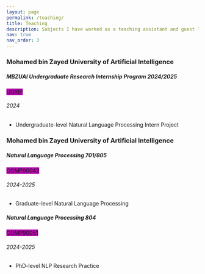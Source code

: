 ```yaml
---
layout: page
permalink: /teaching/
title: Teaching
description: Subjects I have worked as a teaching assistant and guest lecturer.
nav: true
nav_order: 3
---
```


<h3 class="mt-4">Mohamed bin Zayed University of Artificial Intelligence</h3>

<div class="card mt-3">
  <div class="p-3">
    <div class="row">
      <div class="col-sm-10">
        <h5 class="font-weight-bold">MBZUAI Undergraduate Research Internship Program 2024/2025</h5>
      </div>
      <div class="col-sm-2 text-left text-sm-right">
        <span class="badge font-weight-bold text-uppercase align-middle" style="background-color: #b509ac">
            UGRIP
        </span>
      </div>
    </div>
    <h6 class="font-italic mt-2 mt-sm-0">2024</h6>
    <ul class="card-text font-weight-light list-group list-group-flush">
      <li class="list-group-item">Undergraduate-level Natural Language Processing Intern Project</li>
    </ul>
  </div>
</div>

<h3 class="mt-4">Mohamed bin Zayed University of Artificial Intelligence</h3>

<div class="card mt-3">
  <div class="p-3">
    <div class="row">
      <div class="col-sm-10">
        <h5 class="font-weight-bold">Natural Language Processing 701/805</h5>
      </div>
      <div class="col-sm-2 text-left text-sm-right">
        <span class="badge font-weight-bold text-uppercase align-middle" style="background-color: #b509ac">
            COMP90042
        </span>
      </div>
    </div>
    <h6 class="font-italic mt-2 mt-sm-0">2024-2025</h6>
    <ul class="card-text font-weight-light list-group list-group-flush">
      <li class="list-group-item">Graduate-level Natural Language Processing</li>
    </ul>
  </div>
</div>

<div class="card mt-3">
  <div class="p-3">
    <div class="row">
      <div class="col-sm-10">
        <h5 class="font-weight-bold">Natural Language Processing 804</h5>
      </div>
      <div class="col-sm-2 text-left text-sm-right">
        <span class="badge font-weight-bold text-uppercase align-middle" style="background-color: #b509ac">
            COMP90051
        </span>
      </div>
    </div>
    <h6 class="font-italic mt-2 mt-sm-0">2024-2025</h6>
    <ul class="card-text font-weight-light list-group list-group-flush">
      <li class="list-group-item">PhD-level NLP Research Practice</li>
    </ul>
  </div>
</div>